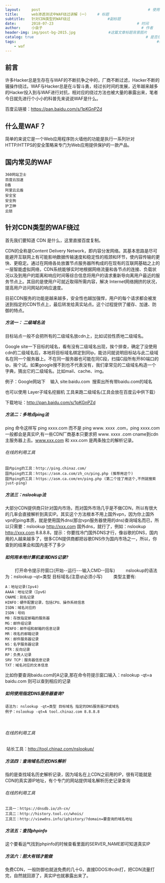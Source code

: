 ```yaml
---
layout:     post                                                 # 使用的布局（不需要改）
title:      web渗透测试中WAF绕过讲解（一）    # 标题 
subtitle:   针对CDN类型的WAF绕过                 #副标题
date:       2018-07-23                                      # 时间
author:     小虫子                                             # 作者
header-img: img/post-bg-2015.jpg               #这篇文章标题背景图片
catalog: true                                                   # 是否归档
tags:                                                                #标签
    - waf
---
```


## 前言
许多Hacker总是生存在与WAF的不断抗争之中的，厂商不断过滤，Hacker不断的骚操作绕过。WAF与Hacker总是在斗智斗勇，经过长时间的发展，近年越来越多的Hacker投入到与WAF进行对抗，相对应的绕过方法也被大量的暴露出来，笔者今日就先进行个小小的科普先来说说WAF是什么。

百度云链接：https://pan.baidu.com/s/1pKGnPZd

## 什么是WAF？
简单的来说它是一个Web应用程序防火墙他的功能是执行一系列针对HTTP/HTTPS的安全策略来专门为Web应用提供保护的一款产品。

## 国内常见的WAF

	360网站卫士
	百度云加速
	D盾
	阿里云云盾
	安全宝
	安全狗
	护卫神
	云锁

## 针对CDN类型的WAF绕过
首先我们要知道 CDN 是什么，这里直接百度复制。

CDN的全称是Content Delivery Network，即内容分发网络。其基本思路是尽可能避开互联网上有可能影响数据传输速度和稳定性的瓶颈和环节，使内容传输的更快、更稳定。通过在网络各处放置节点服务器所构成的在现有的互联网基础之上的一层智能虚拟网络，CDN系统能够实时地根据网络流量和各节点的连接、负载状况以及到用户的距离和响应时间等综合信息将用户的请求重新导向离用户最近的服务节点上。其目的是使用户可就近取得所需内容，解决 Internet网络拥挤的状况，提高用户访问网站的响应速度。

目前CDN服务的功能是越来越多，安全性也越加强悍，用户的每个请求都会被发送到指定的CDN节点上，最后转发给真实站点。这个过程提供了缓存、加速、防御的特点。

##### 方法一： 二级域名法

目标站点一般不会把所有的二级域名放cdn上，比如试验性质地二级域名。

Google site一下目标的域名，看有没有二级域名出现，挨个排查，确定了没使用cdn的二级域名后，本地将目标域名绑定到同ip，能访问就说明目标站与此二级域名在同一个服务器上。不在同一服务器也可能在同C段，扫描C段所有开80端口的ip，挨个试。如果google搜不到也不代表没有，我们拿常见的二级域名构造一个字典，猜出它的二级域名。比如mail、cache、img。

例子：Google网站下    输入 site:baidu.com  搜索出所有带baidu.com的域名

也可以使用 Layer子域名挖掘机 工具来跑二级域名(工具会放在百度云中供下载）

下载地址：http://pan.baidu.com/s/1pKGnPZd

##### 方法二：多地点ping法

ping 命令这样写 ping xxxx.com 而不是 ping www. xxxx .com，ping xxxx.com一般都会是真实IP,有一些CDN厂商基本只要求把 www. xxxx .com cname到cdn主服务器上去。www.xxx.com 和 xxx.com 是两条独立的解析记录。
###### 在线的利用工具
	国内ping的工具：http://ping.chinaz.com/
	国外ping的工具：https://asm.ca.com/zh_cn/ping.php (推荐用这个)
	国外ping的工具：https://asm.ca.com/en/ping.php (第二个挂了用这个,不然就搜索 just-ping)

##### 方法三：nslookup法
大部分CDN提供商只针对国内市场，而对国外市场几乎是不做CDN，所以有很大的几率会直接解析到真实IP。其实这个方法根本不用上国外vpn，因为你上国外vpn的ping本质，就是使用国外dns(那台vpn服务器使用的dns)查询域名而已，所以只需要：nslookup http://xxx.com 国外dns，就行了，例如：nslookup http://xxx.com 8.8.8.8，提示：你要找冷门国外DNS才行，像谷歌的DNS，国内用的人越来越多了，很多CDN提供商都把谷歌DNS作为国内市场之一，所以，你查到的结果会和国内差不了多少
       
##### 如何用本地计算机查询DNS记录?
        
	打开命令提示符窗口(开始--运行---输入CMD--回车)
        
	nslookup的语法为：nslookup –qt=类型 目标域名(注意qt必须小写)
        
类型主要有:

	A：地址记录(Ipv4)
	AAAA：地址记录（Ipv6）
	CNAME：别名记录
	HINFO：硬件配置记录，包括CPU、操作系统信息
	ISDN：域名对应的
	ISDN：号码
	MB：存放指定邮箱的服务器
	MG：邮件组记录
	MINFO：邮件组和邮箱的信息记录
	MR：改名的邮箱记录
	MX：邮件服务器记录
	NS：名字服务器记录
	PTR：反向记录
	RP：负责人记录
	SRV TCP：服务器信息记录
	TXT：域名对应的文本信息

比如你要查询baidu.com的A记录,那在命令符提示窗口输入：nslookup -qt=a baidu.com 则可以查到相应的记录
        
##### 如何使用指定DNS服务器查询?
	语法为: nslookup -qt=类型 目标域名 指定的DNS服务器IP或域名
	例子：nslookup -qt=A tool.chinaz.com 8.8.8.8
       
###### 在线的利用工具
 站长工具：http://tool.chinaz.com/nslookup/

##### 方法四：查询域名历史DNS解析
指的是查找域名历史解析记录，因为域名在上CDN之前用的IP，很有可能就是CDN的真实源IP地址，有个专门的网站提供域名解析历史记录查询
######  在线的利用工具

	工具一：https://dnsdb.io/zh-cn/
	工具二：http://history.tool.cc/whois/
	工具三：http://viewdns.info/iphistory/?domain=要查询的域名地址

##### 方法五：查找phpinfo
这个要看运气找到phpinfo的时候查看里面的SERVER_NAME即可知道真实IP

##### 方法六：胆大有钱才能做
 免费CDN，一般防御也就送免费的几十G，直接DDOS冲cdn打，把CDN流量打完，自然就回源了，真实IP也就暴露出来了。
